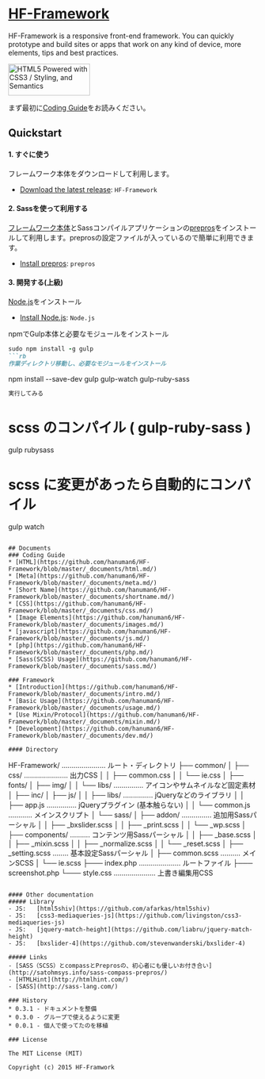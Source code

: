 # [HF-Framework](https://github.com/hanuman6/HF-Framework)
HF-Framework is a responsive front-end framework. You can quickly prototype and build sites or apps that work on any kind of device, more elements, tips and best practices.

<a href="http://www.w3.org/html/logo/">
<img src="http://www.w3.org/html/logo/badge/html5-badge-h-css3-semantics.png" width="165" height="64" alt="HTML5 Powered with CSS3 / Styling, and Semantics" title="HTML5 Powered with CSS3 / Styling, and Semantics">
</a>

まず最初に[Coding Guide](https://github.com/hanuman6/HF-Framework#coding-guide)をお読みください。

## Quickstart

#### 1. すぐに使う

フレームワーク本体をダウンロードして利用します。

  * [Download the latest release](https://github.com/hanuman6/HF-Framework/archive/master.zip): `HF-Framework`

#### 2. Sassを使って利用する

[フレームワーク本体](https://github.com/hanuman6/HF-Framework/archive/master.zip)とSassコンパイルアプリケーションの[prepros](https://prepros.io/)をインストールして利用します。preprosの設定ファイルが入っているので簡単に利用できます。

  * [Install prepros](https://prepros.io/): `prepros`


#### 3. 開発する(上級)

[Node.js](http://nodejs.org/)をインストール  
  * [Install Node.js](http://nodejs.org/): `Node.js`  
  
npmでGulp本体と必要なモジュールをインストール  
```rb
sudo npm install -g gulp
```rb
作業ディレクトリ移動し、必要なモジュールをインストール
```
npm install --save-dev gulp gulp-watch gulp-ruby-sass
```rb
実行してみる  
```
# scss のコンパイル ( gulp-ruby-sass )
gulp rubysass
 
# scss に変更があったら自動的にコンパイル
gulp watch 
```

## Documents
### Coding Guide
* [HTML](https://github.com/hanuman6/HF-Framework/blob/master/_documents/html.md/)
* [Meta](https://github.com/hanuman6/HF-Framework/blob/master/_documents/meta.md/)
* [Short Name](https://github.com/hanuman6/HF-Framework/blob/master/_documents/shortname.md/)
* [CSS](https://github.com/hanuman6/HF-Framework/blob/master/_documents/css.md/)
* [Image Elements](https://github.com/hanuman6/HF-Framework/blob/master/_documents/images.md/)
* [javascript](https://github.com/hanuman6/HF-Framework/blob/master/_documents/js.md/)
* [php](https://github.com/hanuman6/HF-Framework/blob/master/_documents/php.md/)
* [Sass(SCSS) Usage](https://github.com/hanuman6/HF-Framework/blob/master/_documents/sass.md/)

### Framework
* [Introduction](https://github.com/hanuman6/HF-Framework/blob/master/_documents/intro.md/)
* [Basic Usage](https://github.com/hanuman6/HF-Framework/blob/master/_documents/usage.md/)
* [Use Mixin/Protocol](https://github.com/hanuman6/HF-Framework/blob/master/_documents/mixin.md/)
* [Development](https://github.com/hanuman6/HF-Framework/blob/master/_documents/dev.md/)

#### Directory
```
HF-Framework/ ...................... ルート・ディレクトリ
├── common/
│    ├── css/ ...................... 出力CSS
│    │    ├── common.css
│    │    └── ie.css
│    ├── fonts/
│    ├── img/
│    │    └── libs/  ............... アイコンやサムネイルなど固定素材
│    ├── inc/
│    ├── js/
│    │    ├── libs/  ............... jQueryなどのライブラリ
│    │    ├── app.js ............... jQueryプラグイン (基本触らない)
│    │    └── common.js ............ メインスクリプト
│    └── sass/
│         ├── addon/ ............... 追加用Sassパーシャル
│         │    ├── _bxslider.scss
│         │    ├── _print.scss
│         │    └── _wp.scss
│         ├── components/ .......... コンテンツ用Sassパーシャル
│         │    ├── _base.scss
│         │    ├── _mixin.scss
│         │    ├── _normalize.scss
│         │    └── _reset.scss
│         ├── _setting.scss ........ 基本設定Sassパーシャル
│         ├── common.scss .......... メインSCSS
│         └── ie.scss
├─── index.php ..................... ルートファイル
├─── screenshot.php
└─── style.css ..................... 上書き編集用CSS
```

#### Other documentation
##### Library
- JS:   [html5shiv](https://github.com/afarkas/html5shiv)
- JS:   [css3-mediaqueries-js](https://github.com/livingston/css3-mediaqueries-js)
- JS:   [jquery-match-height](https://github.com/liabru/jquery-match-height)
- JS:   [bxslider-4](https://github.com/stevenwanderski/bxslider-4)

##### Links
- [SASS（SCSS）とcompassとPreprosの、初心者にも優しいお付き合い](http://satohmsys.info/sass-compass-prepros/)
- [HTMLHint](http://htmlhint.com/)
- [SASS](http://sass-lang.com/)

### History
* 0.3.1 - ドキュメントを整備
* 0.3.0 - グループで使えるように変更
* 0.0.1 - 個人で使ってたのを移植

### License

The MIT License (MIT)

Copyright (c) 2015 HF-Framwork
